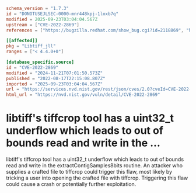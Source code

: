 ```toml
schema_version = "1.7.3"
id = "DONOTUSEJLSEC-0000-mnr448kpj-1loxb7q"
modified = 2025-09-23T03:04:04.567Z
upstream = ["CVE-2022-2869"]
references = ["https://bugzilla.redhat.com/show_bug.cgi?id=2118869", "https://lists.debian.org/debian-lts-announce/2023/01/msg00018.html", "https://www.debian.org/security/2023/dsa-5333", "https://bugzilla.redhat.com/show_bug.cgi?id=2118869", "https://lists.debian.org/debian-lts-announce/2023/01/msg00018.html", "https://www.debian.org/security/2023/dsa-5333"]

[[affected]]
pkg = "Libtiff_jll"
ranges = ["< 4.4.0+0"]

[database_specific.source]
id = "CVE-2022-2869"
modified = "2024-11-21T07:01:50.573Z"
published = "2022-08-17T22:15:08.807Z"
imported = "2025-09-23T03:04:04.567Z"
url = "https://services.nvd.nist.gov/rest/json/cves/2.0?cveId=CVE-2022-2869"
html_url = "https://nvd.nist.gov/vuln/detail/CVE-2022-2869"
```

# libtiff's tiffcrop tool has a uint32_t underflow which leads to out of bounds read and write in the ...

libtiff's tiffcrop tool has a uint32_t underflow which leads to out of bounds read and write in the extractContigSamples8bits routine. An attacker who supplies a crafted file to tiffcrop could trigger this flaw, most likely by tricking a user into opening the crafted file with tiffcrop. Triggering this flaw could cause a crash or potentially further exploitation.

